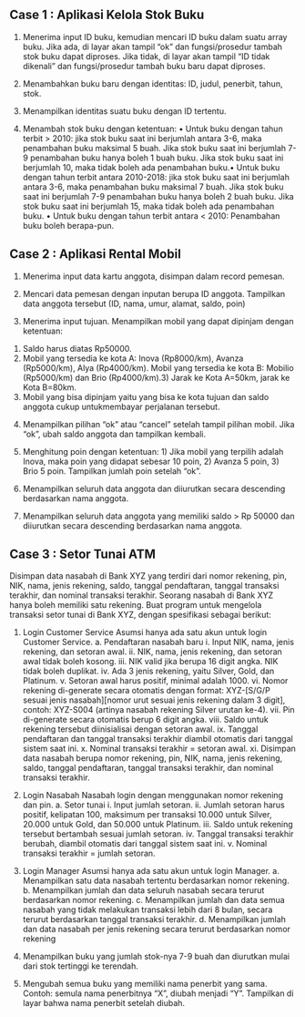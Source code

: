 ## Case 1 : Aplikasi Kelola Stok Buku

1. Menerima input ID buku, kemudian mencari ID buku dalam suatu array buku. Jika ada,
di layar akan tampil “ok” dan fungsi/prosedur tambah stok buku dapat diproses. Jika
tidak, di layar akan tampil “ID tidak dikenali” dan fungsi/prosedur tambah buku baru
dapat diproses.

2. Menambahkan buku baru dengan identitas: ID, judul, penerbit, tahun, stok.

3. Menampilkan identitas suatu buku dengan ID tertentu.

4. Menambah stok buku dengan ketentuan:
• Untuk buku dengan tahun terbit > 2010:
jika stok buku saat ini berjumlah antara 3-6, maka penambahan buku maksimal 5
buah. Jika stok buku saat ini berjumlah 7-9 penambahan buku hanya boleh 1 buah
buku. Jika stok buku saat ini berjumlah 10, maka tidak boleh ada penambahan buku.• Untuk buku dengan tahun terbit antara 2010-2018:
jika stok buku saat ini berjumlah antara 3-6, maka penambahan buku maksimal 7
buah. Jika stok buku saat ini berjumlah 7-9 penambahan buku hanya boleh 2 buah
buku. Jika stok buku saat ini berjumlah 15, maka tidak boleh ada penambahan buku.
• Untuk buku dengan tahun terbit antara < 2010:
Penambahan buku boleh berapa-pun.


## Case 2 : Aplikasi Rental Mobil

1. Menerima input data kartu anggota, disimpan dalam record pemesan.

2. Mencari data pemesan dengan inputan berupa ID anggota. Tampilkan data anggota
tersebut (ID, nama, umur, alamat, saldo, poin)

3. Menerima input tujuan. Menampilkan mobil yang dapat dipinjam dengan ketentuan:
1) Saldo harus diatas Rp50000.
2) Mobil yang tersedia ke kota A: Inova (Rp8000/km), Avanza (Rp5000/km), Alya
(Rp4000/km). Mobil yang tersedia ke kota B: Mobilio (Rp5000/km) dan Brio
(Rp4000/km).3) Jarak ke Kota A=50km, jarak ke Kota B=80km.
4) Mobil yang bisa dipinjam yaitu yang bisa ke kota tujuan dan saldo anggota cukup
untukmembayar perjalanan tersebut.

4. Menampilkan pilihan “ok” atau “cancel” setelah tampil pilihan mobil. Jika “ok”, ubah
saldo anggota dan tampilkan kembali.

5. Menghitung poin dengan ketentuan: 1) Jika mobil yang terpilih adalah Inova, maka
poin yang didapat sebesar 10 poin, 2) Avanza 5 poin, 3) Brio 5 poin. Tampilkan jumlah
poin setelah “ok”.

6. Menampilkan seluruh data anggota dan diiurutkan secara descending berdasarkan
nama anggota.

7. Menampilkan seluruh data anggota yang memiliki saldo > Rp 50000 dan diiurutkan
secara descending berdasarkan nama anggota.

## Case 3 : Setor Tunai ATM

Disimpan data nasabah di Bank XYZ yang terdiri dari nomor rekening, pin, NIK, nama, jenis rekening,
saldo, tanggal pendaftaran, tanggal transaksi terakhir, dan nominal transaksi terakhir. Seorang
nasabah di Bank XYZ hanya boleh memiliki satu rekening. Buat program untuk mengelola transaksi
setor tunai di Bank XYZ, dengan spesifikasi sebagai berikut:

1. Login Customer Service
Asumsi hanya ada satu akun untuk login Customer Service.
a. Pendaftaran nasabah baru
i. Input NIK, nama, jenis rekening, dan setoran awal.
ii. NIK, nama, jenis rekening, dan setoran awal tidak boleh kosong.
iii. NIK valid jika berupa 16 digit angka. NIK tidak boleh duplikat.
iv. Ada 3 jenis rekening, yaitu Silver, Gold, dan Platinum.
v. Setoran awal harus positif, minimal adalah 1000.
vi. Nomor rekening di-generate secara otomatis dengan format: XYZ-[S/G/P
sesuai jenis nasabah][nomor urut sesuai jenis rekening dalam 3 digit],
contoh: XYZ-S004 (artinya nasabah rekening Silver urutan ke-4).
vii. Pin di-generate secara otomatis berup 6 digit angka.
viii. Saldo untuk rekening tersebut diinisialisai dengan setoran awal.
ix. Tanggal pendaftaran dan tanggal transaksi terakhir diambil otomatis dari
tanggal sistem saat ini.
x. Nominal transaksi terakhir = setoran awal.
xi. Disimpan data nasabah berupa nomor rekening, pin, NIK, nama, jenis
rekening, saldo, tanggal pendaftaran, tanggal transaksi terakhir, dan nominal
transaksi terakhir.

2. Login Nasabah
Nasabah login dengan menggunakan nomor rekening dan pin.
a. Setor tunai
i. Input jumlah setoran.
ii. Jumlah setoran harus positif, kelipatan 100, maksimum per transaksi 10.000
untuk Silver, 20.000 untuk Gold, dan 50.000 untuk Platinum.
iii. Saldo untuk rekening tersebut bertambah sesuai jumlah setoran.
iv. Tanggal transaksi terakhir berubah, diambil otomatis dari tanggal sistem
saat ini.
v. Nominal transaksi terakhir = jumlah setoran.

3. Login Manager
Asumsi hanya ada satu akun untuk login Manager.
a. Menampilkan satu data nasabah tertentu berdasarkan nomor rekening.
b. Menampilkan jumlah dan data seluruh nasabah secara terurut berdasarkan nomor
rekening.
c. Menampilkan jumlah dan data semua nasabah yang tidak melakukan transaksi lebih
dari 8 bulan, secara terurut berdasarkan tanggal transaksi terakhir.
d. Menampilkan jumlah dan data nasabah per jenis rekening secara terurut
berdasarkan nomor rekening

5. Menampilkan buku yang jumlah stok-nya 7-9 buah dan diurutkan mulai dari stok
tertinggi ke terendah.

6. Mengubah semua buku yang memiliki nama penerbit yang sama. Contoh: semula
nama penerbitnya “X”, diubah menjadi “Y”. Tampilkan di layar bahwa nama penerbit
setelah diubah.
